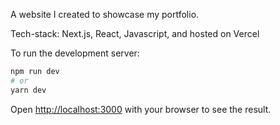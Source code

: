 A website I created to showcase my portfolio.

Tech-stack: Next.js, React, Javascript, and hosted on Vercel

To run the development server:

```bash
npm run dev
# or
yarn dev
```

Open [http://localhost:3000](http://localhost:3000) with your browser to see the result.
